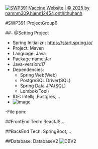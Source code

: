 [![SWP391:Vaccine Website | © 2025 by namnm309,hienn12454,onthithuhanh](https://github.com/namnm309/SWP391O/actions/workflows/maven.yml/badge.svg)](https://github.com/namnm309/SWP391O/actions/workflows/maven.yml)

#SWP391-ProjectGroup6 

##- @Setting Project 
  - Spring Initializr : https://start.spring.io/
  - Project: Maven 
  - Language: Java
  - Package name:Jar
  - Java-version:17
  - Dependencies:
    - Spring Web(Web)
    - PostgreSQL Driver(SQL)
    - Spring Data JPA(SQL)
    - Lombok(Tool)
  - IDE: Intellij ,Postgres,...
  - ![image](https://github.com/user-attachments/assets/923ff269-d764-43c6-8689-1277f5de5b19)

  -File pom: 

    
##FrontEnd Tech: ReactJS,...

##BackEnd Tech: SpringBoot,...

##Database: DatabaseV2
![DBV2](https://github.com/user-attachments/assets/ec7879af-9b64-4564-939c-4c1971f11d0b)

